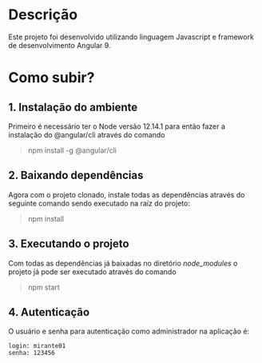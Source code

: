 # Descrição
 
 Este projeto foi desenvolvido utilizando linguagem Javascript e framework de desenvolvimento Angular 9.
 
 # Como subir?
 
 ## 1. Instalação do ambiente
 
 Primeiro é necessário ter o Node versão 12.14.1 para então fazer a instalação do @angular/cli através do comando 
 
 > npm install -g @angular/cli
 
 ## 2. Baixando dependências
 
 Agora com o projeto clonado, instale todas as dependências através do seguinte comando sendo executado na raíz
 do projeto:
 
 > npm install 
 
 ## 3. Executando o projeto
 
 Com todas as dependências já baixadas no diretório *node_modules* o projeto já pode ser executado através do comando 
 
 > npm start 
 
 
## 4. Autenticação
O usuário e senha para autenticação como administrador na aplicação é:

```
login: mirante01
senha: 123456
```
 
